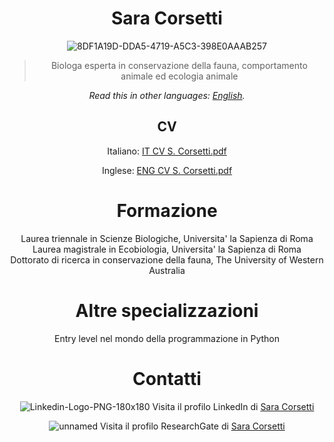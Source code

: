 <div align="center">
<h1>Sara Corsetti</h1>


![8DF1A19D-DDA5-4719-A5C3-398E0AAAB257](https://github.com/user-attachments/assets/cc3d2b3d-1f63-4ced-8eb7-0359fea1d255)

> Biologa esperta in conservazione della fauna, comportamento animale ed ecologia animale

*Read this in other languages: [English](README.EN.md).*

## CV
Italiano:
[IT CV S. Corsetti.pdf](https://github.com/user-attachments/files/20736739/CV.Sara.Corsetti.IT.pdf)


Inglese:
[ENG CV S. Corsetti.pdf](https://github.com/user-attachments/files/20736741/CV.Sara.Corsetti.ENG.pdf)


# Formazione
Laurea triennale in Scienze Biologiche, Universita' la Sapienza di Roma<br>
Laurea magistrale in Ecobiologia, Universita' la Sapienza di Roma<br>
Dottorato di ricerca in conservazione della fauna, The University of Western Australia

# Altre specializzazioni
Entry level nel mondo della programmazione in Python

# Contatti
![Linkedin-Logo-PNG-180x180](https://github.com/user-attachments/assets/332e9b9d-f5fa-41bc-845d-0ce91e6608f2)  Visita il profilo LinkedIn di [Sara Corsetti](https://www.linkedin.com/in/sara-corsetti-38547b199/)

![unnamed](https://github.com/user-attachments/assets/640401b5-f3a7-41fa-ab40-7fccb285ec2c)  Visita il profilo ResearchGate di [Sara Corsetti](https://www.researchgate.net/profile/Sara-Corsetti)


